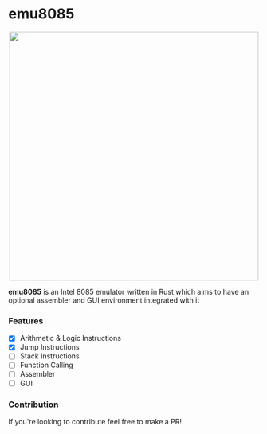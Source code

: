 # emu8085 

<div style="text-align: center">
  <img src="https://i.imgur.com/06PAjuS.png" width=500 height=500 style="margin: 0 auto;"></img>
</div>

**emu8085** is an Intel 8085 emulator written in Rust which aims to have an optional assembler and GUI environment integrated with it

### Features

- [x] Arithmetic & Logic Instructions
- [x] Jump Instructions
- [ ] Stack Instructions
- [ ] Function Calling
- [ ] Assembler
- [ ] GUI

### Contribution

If you're looking to contribute feel free to make a PR!
